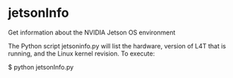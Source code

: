 # jetsonInfo
Get information about the NVIDIA Jetson OS environment

The Python script jetsoninfo.py will list the hardware, version of L4T that is running, and the Linux kernel revision. To execute:

$ python jetsonInfo.py


